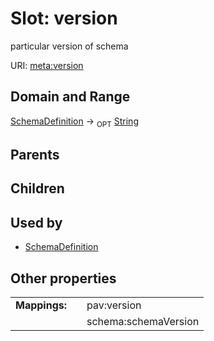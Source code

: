 
# Slot: version


particular version of schema

URI: [meta:version](https://w3id.org/linkml/meta/version)


## Domain and Range

[SchemaDefinition](SchemaDefinition.md) ->  <sub>OPT</sub> [String](types/String.md)

## Parents


## Children


## Used by

 * [SchemaDefinition](SchemaDefinition.md)

## Other properties

|  |  |  |
| --- | --- | --- |
| **Mappings:** | | pav:version |
|  | | schema:schemaVersion |

